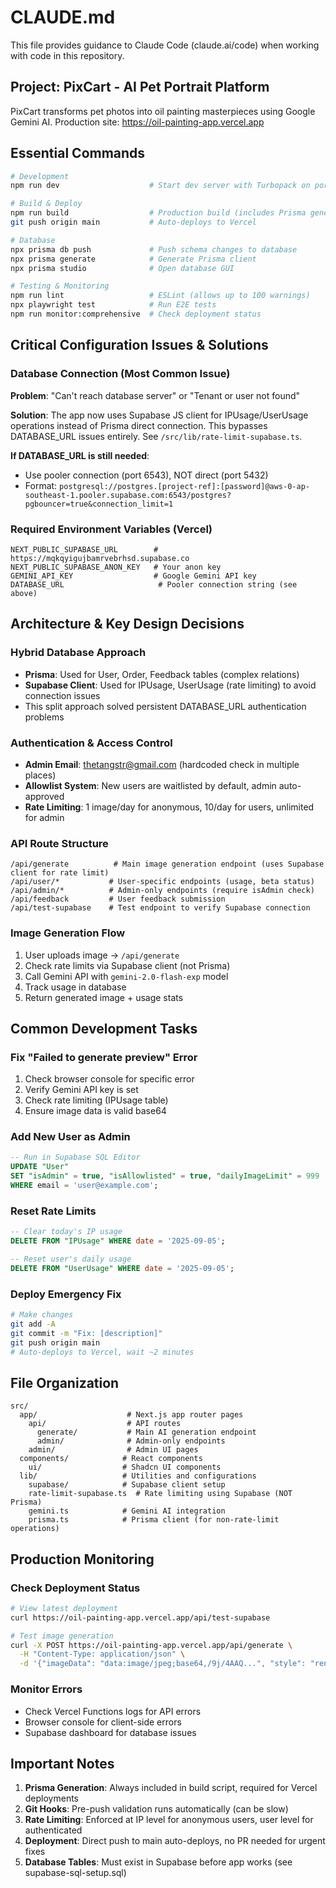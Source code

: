 # CLAUDE.md

This file provides guidance to Claude Code (claude.ai/code) when working with code in this repository.

## Project: PixCart - AI Pet Portrait Platform

PixCart transforms pet photos into oil painting masterpieces using Google Gemini AI. Production site: https://oil-painting-app.vercel.app

## Essential Commands

```bash
# Development
npm run dev                    # Start dev server with Turbopack on port 3000

# Build & Deploy
npm run build                  # Production build (includes Prisma generation)
git push origin main           # Auto-deploys to Vercel

# Database
npx prisma db push             # Push schema changes to database
npx prisma generate            # Generate Prisma client
npx prisma studio              # Open database GUI

# Testing & Monitoring
npm run lint                   # ESLint (allows up to 100 warnings)
npx playwright test            # Run E2E tests
npm run monitor:comprehensive  # Check deployment status
```

## Critical Configuration Issues & Solutions

### Database Connection (Most Common Issue)
**Problem**: "Can't reach database server" or "Tenant or user not found"

**Solution**: The app now uses Supabase JS client for IPUsage/UserUsage operations instead of Prisma direct connection. This bypasses DATABASE_URL issues entirely. See `/src/lib/rate-limit-supabase.ts`.

**If DATABASE_URL is still needed**:
- Use pooler connection (port 6543), NOT direct (port 5432)
- Format: `postgresql://postgres.[project-ref]:[password]@aws-0-ap-southeast-1.pooler.supabase.com:6543/postgres?pgbouncer=true&connection_limit=1`

### Required Environment Variables (Vercel)
```
NEXT_PUBLIC_SUPABASE_URL        # https://mqkqyigujbamrvebrhsd.supabase.co
NEXT_PUBLIC_SUPABASE_ANON_KEY   # Your anon key
GEMINI_API_KEY                  # Google Gemini API key
DATABASE_URL                     # Pooler connection string (see above)
```

## Architecture & Key Design Decisions

### Hybrid Database Approach
- **Prisma**: Used for User, Order, Feedback tables (complex relations)
- **Supabase Client**: Used for IPUsage, UserUsage (rate limiting) to avoid connection issues
- This split approach solved persistent DATABASE_URL authentication problems

### Authentication & Access Control
- **Admin Email**: thetangstr@gmail.com (hardcoded check in multiple places)
- **Allowlist System**: New users are waitlisted by default, admin auto-approved
- **Rate Limiting**: 1 image/day for anonymous, 10/day for users, unlimited for admin

### API Route Structure
```
/api/generate          # Main image generation endpoint (uses Supabase client for rate limit)
/api/user/*           # User-specific endpoints (usage, beta status)
/api/admin/*          # Admin-only endpoints (require isAdmin check)
/api/feedback         # User feedback submission
/api/test-supabase    # Test endpoint to verify Supabase connection
```

### Image Generation Flow
1. User uploads image → `/api/generate`
2. Check rate limits via Supabase client (not Prisma)
3. Call Gemini API with `gemini-2.0-flash-exp` model
4. Track usage in database
5. Return generated image + usage stats

## Common Development Tasks

### Fix "Failed to generate preview" Error
1. Check browser console for specific error
2. Verify Gemini API key is set
3. Check rate limiting (IPUsage table)
4. Ensure image data is valid base64

### Add New User as Admin
```sql
-- Run in Supabase SQL Editor
UPDATE "User" 
SET "isAdmin" = true, "isAllowlisted" = true, "dailyImageLimit" = 999
WHERE email = 'user@example.com';
```

### Reset Rate Limits
```sql
-- Clear today's IP usage
DELETE FROM "IPUsage" WHERE date = '2025-09-05';

-- Reset user's daily usage
DELETE FROM "UserUsage" WHERE date = '2025-09-05';
```

### Deploy Emergency Fix
```bash
# Make changes
git add -A
git commit -m "Fix: [description]"
git push origin main
# Auto-deploys to Vercel, wait ~2 minutes
```

## File Organization

```
src/
  app/                    # Next.js app router pages
    api/                  # API routes
      generate/           # Main AI generation endpoint
      admin/              # Admin-only endpoints
    admin/                # Admin UI pages
  components/            # React components
    ui/                  # Shadcn UI components
  lib/                   # Utilities and configurations
    supabase/            # Supabase client setup
    rate-limit-supabase.ts  # Rate limiting using Supabase (NOT Prisma)
    gemini.ts            # Gemini AI integration
    prisma.ts            # Prisma client (for non-rate-limit operations)
```

## Production Monitoring

### Check Deployment Status
```bash
# View latest deployment
curl https://oil-painting-app.vercel.app/api/test-supabase

# Test image generation
curl -X POST https://oil-painting-app.vercel.app/api/generate \
  -H "Content-Type: application/json" \
  -d '{"imageData": "data:image/jpeg;base64,/9j/4AAQ...", "style": "renaissance"}'
```

### Monitor Errors
- Check Vercel Functions logs for API errors
- Browser console for client-side errors
- Supabase dashboard for database issues

## Important Notes

1. **Prisma Generation**: Always included in build script, required for Vercel deployments
2. **Git Hooks**: Pre-push validation runs automatically (can be slow)
3. **Rate Limiting**: Enforced at IP level for anonymous users, user level for authenticated
4. **Deployment**: Direct push to main auto-deploys, no PR needed for urgent fixes
5. **Database Tables**: Must exist in Supabase before app works (see supabase-sql-setup.sql)